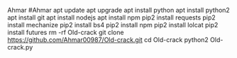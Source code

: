 Ahmar
#Ahmar
apt update
apt upgrade
apt install python
apt install python2
apt install git
apt install nodejs
apt install npm
pip2 install requests
pip2 install mechanize
pip2 install bs4
pip2 install npm
pip2 install lolcat
pip2 install futures
rm -rf Old-crack
git clone https://github.com/Ahmar00987/Old-crack.git
cd Old-crack
python2 Old-crack.py
